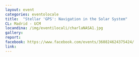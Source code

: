 ```yaml
---
layout: event
categories: eventolocale
title:  "Stellar 'GPS': Navigation in the Solar System"
CL: Madrid - UCM
locandina: /img/eventilocali/charlaNASA1.jpg
gallery:
report:
facebook: https://www.facebook.com/events/360824624375424/
link: 
---
```

